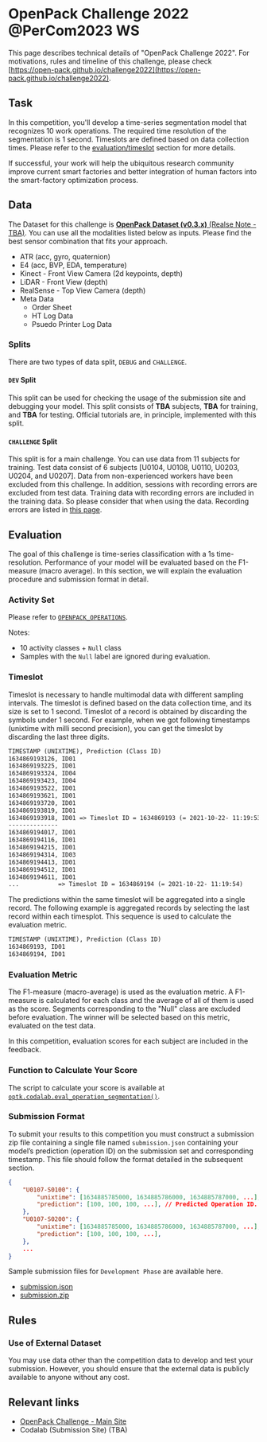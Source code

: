 # OpenPack Challenge 2022 @PerCom2023 WS

This page describes technical details of "OpenPack Challenge 2022".
For motivations, rules and timeline of this challenge, please check [https://open-pack.github.io/challenge2022](https://open-pack.github.io/challenge2022).

## Task

In this competition, you'll develop a time-series segmentation model that recognizes 10 work operations.
The required time resolution of the segmentation is 1 second.
Timeslots are defined based on data collection times. Please refer to the [evaluation/timeslot](#timeslot) section for more details.

If successful, your work will help the ubiquitous research community improve current smart factories and better integration of human factors into the smart-factory optimization process.

## Data

The Dataset for this challenge is [**OpenPack Dataset (v0.3.x)** (Realse Note - TBA)](.).
You can use all the modalities listed below as inputs. Please find the best sensor combination that fits your approach.

- ATR (acc, gyro, quaternion)
- E4 (acc, BVP, EDA, temperature)
- Kinect - Front View Camera (2d keypoints, depth)
- LiDAR - Front View (depth)
- RealSense - Top View Camera (depth)
- Meta Data
  - Order Sheet
  - HT Log Data
  - Psuedo Printer Log Data

### Splits

There are two types of data split, `DEBUG` and `CHALLENGE`.

#### `DEV` Split

This split can be used for checking the usage of the submission site and debugging your model.
This split consists of **TBA** subjects, **TBA** for training, and **TBA** for testing.
Official tutorials are, in principle, implemented with this split.

#### `CHALLENGE` Split

This split is for a main challenge.
You can use data from 11 subjects for training. Test data consist of 6 subjects [U0104, U0108, U0110, U0203, U0204, and U0207].
Data from non-experienced workers have been excluded from this challenge.
In addition, sessions with recording errors are excluded from test data.
Training data with recording errors are included in the training data. So please consider that when using the data.
Recording errors are listed in [this page](TBA).

## Evaluation

The goal of this challenge is time-series classification with a 1s time-resolution.
Performance of your model will be evaluated based on the F1-measure (macro average).
In this section, we will explain the evaluation procedure and submission format in detail.

### Activity Set

Please refer to [`OPENPACK_OPERATIONS`](../ANNOTATION.md#1-openpack_operations).

Notes:

- 10 activity classes + `Null` class
- Samples with the `Null` label are ignored during evaluation.

### Timeslot

Timeslot is necessary to handle multimodal data with different sampling intervals.
The timeslot is defined based on the data collection time, and its size is set to 1 second.
Timeslot of a record is obtained by discarding the symbols under 1 second.
For example, when we got following timestamps (unixtime with milli second precision), you can get the timeslot by discarding the last three digits.

```txt
TIMESTAMP (UNIXTIME), Prediction (Class ID)
1634869193126, ID01 
1634869193225, ID01
1634869193324, ID04
1634869193423, ID04
1634869193522, ID01
1634869193621, ID01
1634869193720, ID01
1634869193819, ID01
1634869193918, ID01 => Timeslot ID = 1634869193 (= 2021-10-22- 11:19:53)
-------------- 
1634869194017, ID01 
1634869194116, ID01
1634869194215, ID01
1634869194314, ID03
1634869194413, ID01
1634869194512, ID01
1634869194611, ID01
...           => Timeslot ID = 1634869194 (= 2021-10-22- 11:19:54)
```

The predictions within the same timeslot will be aggregated into a single record.
The following example is aggregated records by selecting the last record within each timesplot.
This sequence is used to calculate the evaluation metric.

```txt
TIMESTAMP (UNIXTIME), Prediction (Class ID)
1634869193, ID01
1634869194, ID01
```

### Evaluation Metric

The F1-measure (macro-average) is used as the evaluation metric.
A F1-measure is calculated for each class and the average of all of them is used as the score.
Segments corresponding to the "Null" class are excluded before evaluation.
The winner will be selected based on this metric, evaluated on the test data.

In this competition, evaluation scores for each subject are included in the feedback.

### Function to Calculate Your Score

The script to calculate your score is available at [`optk.codalab.eval_operation_segmentation()`](../../openpack_toolkit/codalab/operation_segmentation/eval.py).

### Submission Format

To submit your results to this competition you must construct a submission zip file containing a single file named `submission.json` containing your model’s prediction (operation ID) on the submission set and corresponding timestamp.
This file should follow the format detailed in the subsequent section.

```json
{
    "U0107-S0100": {
        "unixtime": [1634885785000, 1634885786000, 1634885787000, ...], // unixtime corresponding to prediction.
        "prediction": [100, 100, 100, ...], // Predicted Operation ID.
    },
    "U0107-S0200": {
        "unixtime": [1634885785000, 1634885786000, 1634885787000, ...],
        "prediction": [100, 100, 100, ...],
    },
    ...
}
```

Sample submission files for `Development Phase` are available here.

- [submission.json](./submission.json)
- [submission.zip](./submission.zip)

## Rules

### Use of External Dataset

You may use data other than the competition data to develop and test your submission. However, you should ensure that the external data is publicly available to anyone without any cost.

## Relevant links

- [OpenPack Challenge - Main Site](https://open-pack.github.io/)
- Codalab (Submission Site) (TBA)

